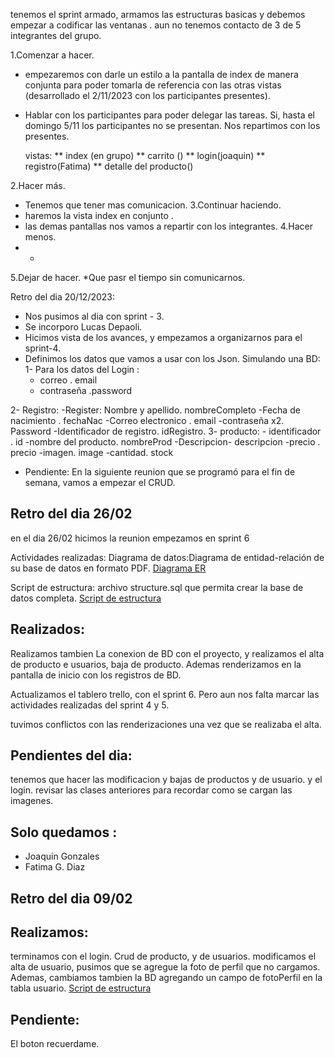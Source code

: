 tenemos el sprint armado, armamos las estructuras basicas y debemos empezar a codificar las ventanas .
aun no tenemos contacto de 3 de 5 integrantes del grupo.


1.Comenzar a hacer.
* empezaremos con darle un estilo a la pantalla de index de manera conjunta para poder tomarla de referencia con las otras vistas (desarrollado el 2/11/2023 con los participantes presentes).
* Hablar con los participantes para poder delegar las tareas. Si, hasta el domingo 5/11 los participantes no se presentan. Nos repartimos con los presentes.

    vistas: 
    ** index (en grupo)
    ** carrito ()
    ** login(joaquin)
    ** registro(Fatima)
    ** detalle del producto()

2.Hacer más.
* Tenemos que tener mas comunicacion.
3.Continuar haciendo.
* haremos la vista index en conjunto .
* las demas pantallas nos vamos a repartir con los integrantes.
4.Hacer menos.
* -
5.Dejar de hacer.
*Que pasr el tiempo sin comunicarnos.


Retro del dia 20/12/2023: 
* Nos pusimos al dia con sprint - 3.
* Se incorporo Lucas Depaoli.
* Hicimos vista de los avances, y empezamos a organizarnos para el sprint-4.
* Definimos los datos que vamos a usar con los Json. Simulando una BD:
1- Para los datos del Login :
    - correo . email
     - contraseña .password

2- Registro:
    -Register: Nombre y apellido.  nombreCompleto
    -Fecha de nacimiento . fechaNac
    -Correo electronico . email
    -contraseña x2. Password
    -Identificador de registro. idRegistro.
3- producto:
    - identificador . id
    -nombre del producto. nombreProd
    -Descripcion- descripcion
    -precio . precio
    -imagen. image
    -cantidad. stock


* Pendiente:
En la siguiente reunion que se programó para el fin de semana, vamos a empezar el CRUD. 

## Retro del dia 26/02 ##
en el dia 26/02 
hicimos la reunion empezamos en sprint 6

Actividades realizadas:
Diagrama de datos:Diagrama de entidad-relación de su base de datos en formato PDF.
[Diagrama ER](/src/Public/Diseño-BD/ER-shenlongComics.pdf)

Script de estructura: archivo structure.sql que permita crear la base de datos completa.
[Script de estructura](/src/Public/Diseño-BD/shenlongcomics%20(1).sql)

## Realizados: ##
Realizamos tambien La conexion de BD con el proyecto, y realizamos el alta de producto e usuarios, baja de producto. Ademas renderizamos en la pantalla de inicio con los registros de BD.

Actualizamos el tablero trello, con el sprint 6. Pero aun nos falta marcar las actividades realizadas del sprint 4 y 5. 

tuvimos conflictos con las renderizaciones una vez que se realizaba el alta.

## Pendientes del dia: ##
tenemos que hacer las modificacion y bajas de productos y de usuario. y el login. 
revisar las clases anteriores para recordar como se cargan las imagenes.


## Solo quedamos :
* Joaquin Gonzales 
* Fatima G. Diaz

## Retro del dia 09/02 ##
## Realizamos:
terminamos con el login.
Crud de producto, y de usuarios. 
modificamos el alta de usuario, pusimos que se agregue la foto de perfil que no cargamos. Ademas, cambiamos tambien la BD agregando un campo de fotoPerfil en la tabla usuario.
[Script de estructura](src\Public\Diseño-BD\ShenlongComics.sql)



## Pendiente:
El boton recuerdame.

